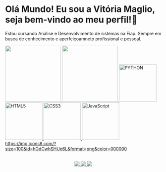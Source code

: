 # Olá Mundo! Eu sou a Vitória Maglio, seja bem-vindo ao meu perfil!👋

Estou cursando Análise e Desenvolvimento de sistemas na Fiap.
Sempre em busca de conhecimento e aperfeiçoamneto profissional e pessoal.



<table>
  <a href="https://github.com/leehxd">
  <img height="180em" src="https://github-readme-stats.vercel.app/api?username=VitoriaMaglio&show_icons=true&theme=tokyonight&include_all_commits=true&count_private=true"/>
  <img height="180em" src="https://github-readme-stats.vercel.app/api/top-langs/?username=VitoriaMaglio&layout=compact&langs_count=6&theme=tokyonight"/>

   <img src=" https://img.icons8.com/?size=100&id=hGdCwhSHUe6L&format=png&color=000000" width="120" alt="PYTHON">
  <img src="https://img.icons8.com/color/2x/html-5.png" width="120" alt="HTML5">
  <img src="https://img.icons8.com/color/2x/css3.png" width="120" alt="CSS3">
  <img src="https://static.vecteezy.com/system/resources/previews/027/127/560/non_2x/javascript-logo-javascript-icon-transparent-free-png.png" width="120" alt="JavaScript">
 https://img.icons8.com/?size=100&id=hGdCwhSHUe6L&format=png&color=000000
  </a>
</table>

<div style="text-align: center;"> 
  <a href="https://www.instagram.com/vi.maglio/" target="_blank">
    <img src="https://img.shields.io/badge/-Instagram-%23E4405F?style=for-the-badge&logo=instagram&logoColor=white">
  </a>
  
  <a href="mailto:vitoriamaglii@gmail.com" target="_blank">
    <img src="https://img.shields.io/badge/-Gmail-%23333?style=for-the-badge&logo=gmail&logoColor=white">
  </a>
  
  <a href="https://www.linkedin.com/in/vit%C3%B3ria-valentina-maglio-8379a2354/" target="_blank">
    <img src="https://img.shields.io/badge/-LinkedIn-%230077B5?style=for-the-badge&logo=linkedin&logoColor=white">
  </a> 
</div>



